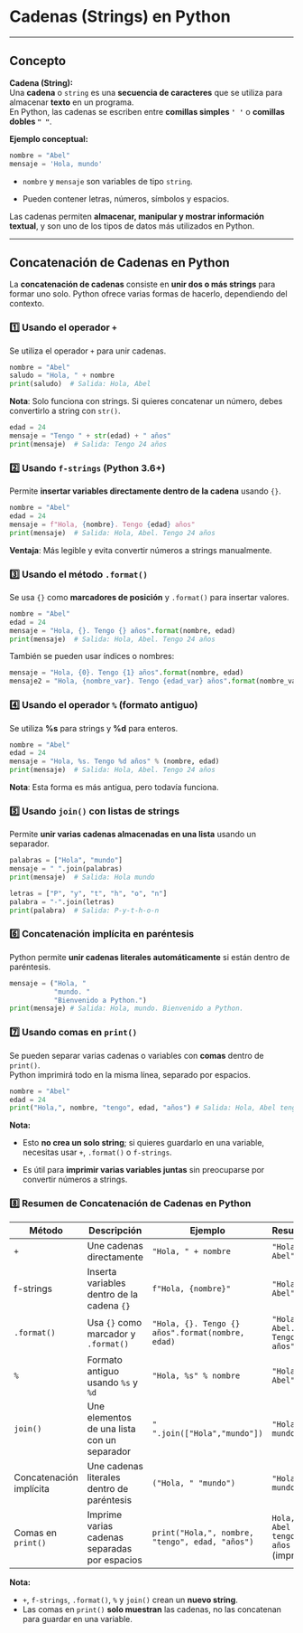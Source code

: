 # Cadenas (Strings) en Python

---

## Concepto

**Cadena (String):**  
Una **cadena** o `string` es una **secuencia de caracteres** que se utiliza para almacenar **texto** en un programa.  
En Python, las cadenas se escriben entre **comillas simples `' '`** o **comillas dobles `" "`**.

**Ejemplo conceptual:**  

```python
nombre = "Abel"
mensaje = 'Hola, mundo'
```

- `nombre` y `mensaje` son variables de tipo `string`.

- Pueden contener letras, números, símbolos y espacios.

Las cadenas permiten **almacenar, manipular y mostrar información textual**, y son uno de los tipos de datos más utilizados en Python.

---

## Concatenación de Cadenas en Python

La **concatenación de cadenas** consiste en **unir dos o más strings** para formar uno solo. Python ofrece varias formas de hacerlo, dependiendo del contexto.

### 1️⃣ Usando el operador `+`

Se utiliza el operador `+` para unir cadenas.

```python
nombre = "Abel"
saludo = "Hola, " + nombre
print(saludo)  # Salida: Hola, Abel
```

**Nota**: Solo funciona con strings. Si quieres concatenar un número, debes convertirlo a string con `str()`.

```python
edad = 24
mensaje = "Tengo " + str(edad) + " años"
print(mensaje)  # Salida: Tengo 24 años
```

### 2️⃣ Usando `f-strings` (Python 3.6+)

Permite **insertar variables directamente dentro de la cadena** usando `{}`.

```python
nombre = "Abel"
edad = 24
mensaje = f"Hola, {nombre}. Tengo {edad} años"
print(mensaje)  # Salida: Hola, Abel. Tengo 24 años
```

**Ventaja**: Más legible y evita convertir números a strings manualmente.

### 3️⃣ Usando el método `.format()`

Se usa `{}` como **marcadores de posición** y `.format()` para insertar valores.

```python
nombre = "Abel"
edad = 24
mensaje = "Hola, {}. Tengo {} años".format(nombre, edad)
print(mensaje)  # Salida: Hola, Abel. Tengo 24 años
```

También se pueden usar índices o nombres:

```python
mensaje = "Hola, {0}. Tengo {1} años".format(nombre, edad)
mensaje2 = "Hola, {nombre_var}. Tengo {edad_var} años".format(nombre_var=nombre, edad_var=edad)
```

### 4️⃣ Usando el operador `%` (formato antiguo)

Se utiliza **%s** para strings y **%d** para enteros.

```python
nombre = "Abel"
edad = 24
mensaje = "Hola, %s. Tengo %d años" % (nombre, edad)
print(mensaje)  # Salida: Hola, Abel. Tengo 24 años
```

**Nota**: Esta forma es más antigua, pero todavía funciona.

### 5️⃣ Usando `join()` con listas de strings

Permite **unir varias cadenas almacenadas en una lista** usando un separador.

```python
palabras = ["Hola", "mundo"]
mensaje = " ".join(palabras)
print(mensaje)  # Salida: Hola mundo
```

```python
letras = ["P", "y", "t", "h", "o", "n"]
palabra = "-".join(letras)
print(palabra)  # Salida: P-y-t-h-o-n
```

### 6️⃣ Concatenación implícita en paréntesis

Python permite **unir cadenas literales automáticamente** si están dentro de paréntesis.

```python
mensaje = ("Hola, "
           "mundo. "
           "Bienvenido a Python.")
print(mensaje) # Salida: Hola, mundo. Bienvenido a Python.
```

### 7️⃣ Usando comas en `print()`

Se pueden separar varias cadenas o variables con **comas** dentro de `print()`.  
Python imprimirá todo en la misma línea, separado por espacios.

```python
nombre = "Abel"
edad = 24
print("Hola,", nombre, "tengo", edad, "años") # Salida: Hola, Abel tengo 24 años
```

**Nota:**

- Esto **no crea un solo string**; si quieres guardarlo en una variable, necesitas usar `+`, `.format()` o `f-strings`.

- Es útil para **imprimir varias variables juntas** sin preocuparse por convertir números a strings.

### 8️⃣ Resumen de Concatenación de Cadenas en Python

| Método                  | Descripción                                    | Ejemplo                                 | Resultado                            |
|--------------------------|-----------------------------------------------|----------------------------------------|-------------------------------------|
| `+`                      | Une cadenas directamente                       | `"Hola, " + nombre`                     | `"Hola, Abel"`                       |
| f-strings                | Inserta variables dentro de la cadena `{}`    | `f"Hola, {nombre}"`                     | `"Hola, Abel"`                       |
| `.format()`              | Usa `{}` como marcador y `.format()`          | `"Hola, {}. Tengo {} años".format(nombre, edad)` | `"Hola, Abel. Tengo 24 años"`       |
| `%`                      | Formato antiguo usando `%s` y `%d`            | `"Hola, %s" % nombre`                   | `"Hola, Abel"`                       |
| `join()`                 | Une elementos de una lista con un separador   | `" ".join(["Hola","mundo"])`            | `"Hola mundo"`                       |
| Concatenación implícita  | Une cadenas literales dentro de paréntesis    | `("Hola, " "mundo")`                    | `"Hola, mundo"`                      |
| Comas en `print()`       | Imprime varias cadenas separadas por espacios | `print("Hola,", nombre, "tengo", edad, "años")` | `Hola, Abel tengo 24 años` (impreso) |

**Nota:**  
- `+`, `f-strings`, `.format()`, `%` y `join()` crean un **nuevo string**.  
- Las comas en `print()` **solo muestran** las cadenas, no las concatenan para guardar en una variable.
